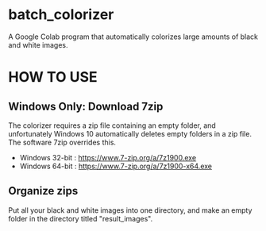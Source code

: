 # batch_colorizer
A Google Colab program that automatically colorizes large amounts of black and white images.

# HOW TO USE
## Windows Only: Download 7zip
The colorizer requires a zip file containing an empty folder, and unfortunately Windows 10 automatically deletes empty folders in a zip file. The software 7zip overrides this.

* Windows 32-bit : https://www.7-zip.org/a/7z1900.exe
* Windows 64-bit : https://www.7-zip.org/a/7z1900-x64.exe

## Organize zips
Put all your black and white images into one directory, and make an empty folder in the directory titled "result_images". 
